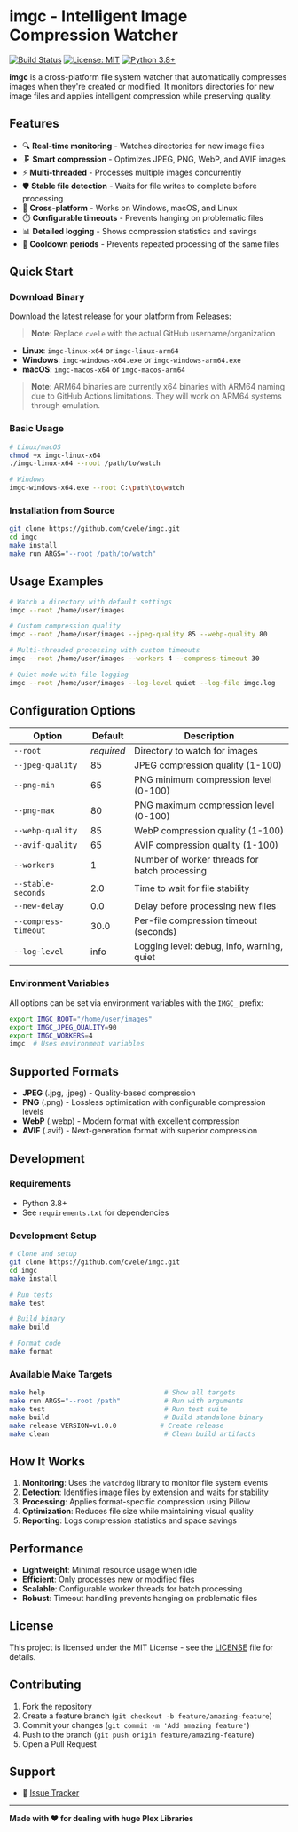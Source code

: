 # imgc - Intelligent Image Compression Watcher

[![Build Status](https://github.com/cvele/imgc/actions/workflows/test-build.yml/badge.svg)](https://github.com/cvele/imgc/actions)
[![License: MIT](https://img.shields.io/badge/License-MIT-yellow.svg)](https://opensource.org/licenses/MIT)
[![Python 3.8+](https://img.shields.io/badge/python-3.8+-blue.svg)](https://www.python.org/downloads/)

**imgc** is a cross-platform file system watcher that automatically compresses images when they're created or modified. It monitors directories for new image files and applies intelligent compression while preserving quality.

## Features

- 🔍 **Real-time monitoring** - Watches directories for new image files
- 🗜️ **Smart compression** - Optimizes JPEG, PNG, WebP, and AVIF images
- ⚡ **Multi-threaded** - Processes multiple images concurrently
- 🛡️ **Stable file detection** - Waits for file writes to complete before processing
- 🔄 **Cross-platform** - Works on Windows, macOS, and Linux
- ⏱️ **Configurable timeouts** - Prevents hanging on problematic files
- 📊 **Detailed logging** - Shows compression statistics and savings
- 🚫 **Cooldown periods** - Prevents repeated processing of the same files

## Quick Start

### Download Binary

Download the latest release for your platform from [Releases](https://github.com/cvele/imgc/releases):

> **Note**: Replace `cvele` with the actual GitHub username/organization

- **Linux**: `imgc-linux-x64` or `imgc-linux-arm64`
- **Windows**: `imgc-windows-x64.exe` or `imgc-windows-arm64.exe`
- **macOS**: `imgc-macos-x64` or `imgc-macos-arm64`

> **Note**: ARM64 binaries are currently x64 binaries with ARM64 naming due to GitHub Actions limitations. They will work on ARM64 systems through emulation.

### Basic Usage

```bash
# Linux/macOS
chmod +x imgc-linux-x64
./imgc-linux-x64 --root /path/to/watch

# Windows
imgc-windows-x64.exe --root C:\path\to\watch
```

### Installation from Source

```bash
git clone https://github.com/cvele/imgc.git
cd imgc
make install
make run ARGS="--root /path/to/watch"
```

## Usage Examples

```bash
# Watch a directory with default settings
imgc --root /home/user/images

# Custom compression quality
imgc --root /home/user/images --jpeg-quality 85 --webp-quality 80

# Multi-threaded processing with custom timeouts
imgc --root /home/user/images --workers 4 --compress-timeout 30

# Quiet mode with file logging
imgc --root /home/user/images --log-level quiet --log-file imgc.log
```

## Configuration Options

| Option | Default | Description |
|--------|---------|-------------|
| `--root` | *required* | Directory to watch for images |
| `--jpeg-quality` | 85 | JPEG compression quality (1-100) |
| `--png-min` | 65 | PNG minimum compression level (0-100) |
| `--png-max` | 80 | PNG maximum compression level (0-100) |
| `--webp-quality` | 85 | WebP compression quality (1-100) |
| `--avif-quality` | 65 | AVIF compression quality (1-100) |
| `--workers` | 1 | Number of worker threads for batch processing |
| `--stable-seconds` | 2.0 | Time to wait for file stability |
| `--new-delay` | 0.0 | Delay before processing new files |
| `--compress-timeout` | 30.0 | Per-file compression timeout (seconds) |
| `--log-level` | info | Logging level: debug, info, warning, quiet |

### Environment Variables

All options can be set via environment variables with the `IMGC_` prefix:

```bash
export IMGC_ROOT="/home/user/images"
export IMGC_JPEG_QUALITY=90
export IMGC_WORKERS=4
imgc  # Uses environment variables
```

## Supported Formats

- **JPEG** (.jpg, .jpeg) - Quality-based compression
- **PNG** (.png) - Lossless optimization with configurable compression levels
- **WebP** (.webp) - Modern format with excellent compression
- **AVIF** (.avif) - Next-generation format with superior compression

## Development

### Requirements

- Python 3.8+
- See `requirements.txt` for dependencies

### Development Setup

```bash
# Clone and setup
git clone https://github.com/cvele/imgc.git
cd imgc
make install

# Run tests
make test

# Build binary
make build

# Format code
make format
```

### Available Make Targets

```bash
make help                              # Show all targets
make run ARGS="--root /path"           # Run with arguments
make test                              # Run test suite
make build                             # Build standalone binary
make release VERSION=v1.0.0           # Create release
make clean                             # Clean build artifacts
```

## How It Works

1. **Monitoring**: Uses the `watchdog` library to monitor file system events
2. **Detection**: Identifies image files by extension and waits for stability
3. **Processing**: Applies format-specific compression using Pillow
4. **Optimization**: Reduces file size while maintaining visual quality
5. **Reporting**: Logs compression statistics and space savings

## Performance

- **Lightweight**: Minimal resource usage when idle
- **Efficient**: Only processes new or modified files
- **Scalable**: Configurable worker threads for batch processing
- **Robust**: Timeout handling prevents hanging on problematic files

## License

This project is licensed under the MIT License - see the [LICENSE](LICENSE) file for details.

## Contributing

1. Fork the repository
2. Create a feature branch (`git checkout -b feature/amazing-feature`)
3. Commit your changes (`git commit -m 'Add amazing feature'`)
4. Push to the branch (`git push origin feature/amazing-feature`)
5. Open a Pull Request

## Support

- 🐛 [Issue Tracker](https://github.com/cvele/imgc/issues)

---

**Made with ❤️ for dealing with huge Plex Libraries**
